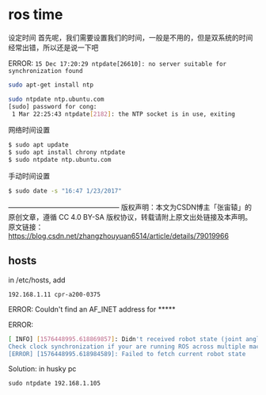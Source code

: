 # ros time

设定时间
首先呢，我们需要设置我们的时间，一般是不用的，但是双系统的时间经常出错，所以还是说一下吧

ERROR: `15 Dec 17:20:29 ntpdate[26610]: no server suitable for synchronization found`

```bash
sudo apt-get install ntp

sudo ntpdate ntp.ubuntu.com
[sudo] password for cong: 
 1 Mar 22:25:43 ntpdate[2182]: the NTP socket is in use, exiting

```

网络时间设置
```bash
$ sudo apt update
$ sudo apt install chrony ntpdate
$ sudo ntpdate ntp.ubuntu.com
```
手动时间设置
```bash
$ sudo date -s "16:47 1/23/2017"
```
————————————————
版权声明：本文为CSDN博主「张宙辕」的原创文章，遵循 CC 4.0 BY-SA 版权协议，转载请附上原文出处链接及本声明。
原文链接：https://blog.csdn.net/zhangzhouyuan6514/article/details/79019966

## hosts

in /etc/hosts, add

```
192.168.1.11 cpr-a200-0375
```

ERROR: Couldn't find an AF_INET address for *****

ERROR:
```bash
[ INFO] [1576448995.618869857]: Didn't received robot state (joint angles) with recent timestamp within 1 seconds.
Check clock synchronization if your are running ROS across multiple machines!
[ERROR] [1576448995.618984589]: Failed to fetch current robot state
```
Solution: in husky pc
```
sudo ntpdate 192.168.1.105
```